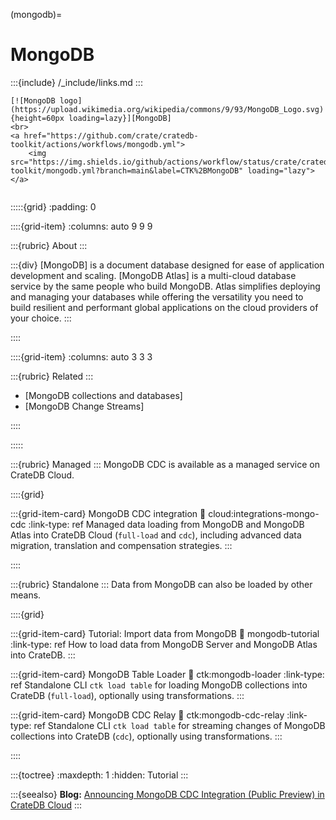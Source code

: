 (mongodb)=
# MongoDB

:::{include} /_include/links.md
:::

```{div} .float-right .text-right
[![MongoDB logo](https://upload.wikimedia.org/wikipedia/commons/9/93/MongoDB_Logo.svg){height=60px loading=lazy}][MongoDB]
<br>
<a href="https://github.com/crate/cratedb-toolkit/actions/workflows/mongodb.yml">
    <img src="https://img.shields.io/github/actions/workflow/status/crate/cratedb-toolkit/mongodb.yml?branch=main&label=CTK%2BMongoDB" loading="lazy"></a>
```
```{div} .clearfix
```

:::::{grid}
:padding: 0

::::{grid-item}
:columns: auto 9 9 9

:::{rubric} About
:::

:::{div}
[MongoDB] is a document database designed for ease of application development and scaling.
[MongoDB Atlas] is a multi-cloud database service by the same people who build MongoDB.
Atlas simplifies deploying and managing your databases while offering the versatility
you need to build resilient and performant global applications on the cloud providers
of your choice.
:::

::::

::::{grid-item}
:columns: auto 3 3 3

:::{rubric} Related
:::
- [MongoDB collections and databases]
- [MongoDB Change Streams]

::::

:::::


:::{rubric} Managed
:::
MongoDB CDC is available as a managed service on CrateDB Cloud.

::::{grid}

:::{grid-item-card} MongoDB CDC integration
:link: cloud:integrations-mongo-cdc
:link-type: ref
Managed data loading from MongoDB and MongoDB Atlas into CrateDB Cloud
(`full-load` and `cdc`), including advanced data migration, translation
and compensation strategies.
:::

::::

:::{rubric} Standalone
:::
Data from MongoDB can also be loaded by other means.

::::{grid}

:::{grid-item-card} Tutorial: Import data from MongoDB
:link: mongodb-tutorial
:link-type: ref
How to load data from MongoDB Server and MongoDB Atlas into CrateDB.
:::

:::{grid-item-card} MongoDB Table Loader
:link: ctk:mongodb-loader
:link-type: ref
Standalone CLI `ctk load table` for loading MongoDB collections into CrateDB
(`full-load`), optionally using transformations.
:::

:::{grid-item-card} MongoDB CDC Relay
:link: ctk:mongodb-cdc-relay
:link-type: ref
Standalone CLI `ctk load table` for streaming changes of MongoDB collections
into CrateDB (`cdc`), optionally using transformations.
:::

::::


:::{toctree}
:maxdepth: 1
:hidden:
Tutorial <tutorial>
:::


:::{seealso}
**Blog:** [Announcing MongoDB CDC Integration (Public Preview) in CrateDB Cloud]
:::

[Announcing MongoDB CDC Integration (Public Preview) in CrateDB Cloud]: https://cratedb.com/blog/announcing-mongodb-cdc-integration-public-preview-in-cratedb-cloud
